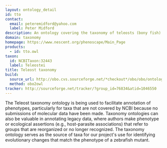 ```yaml
---
layout: ontology_detail
id: tto
contact:
  email: peteremidford@yahoo.com
  label: Peter Midford
description: An ontology covering the taxonomy of teleosts (bony fish)
domain: taxonomy
homepage: https://www.nescent.org/phenoscape/Main_Page
products:
  - id: tto.owl
taxon:
  id: NCBITaxon:32443
  label: Teleostei
title: Teleost taxonomy
build:
  source_url: http://obo.cvs.sourceforge.net/*checkout*/obo/obo/ontology/taxonomy/teleost_taxonomy.obo
  method: obo2owl
tracker: http://sourceforge.net/tracker/?group_id=76834&atid=1046550
---
```


The Teleost taxonomy ontology is being used to facilitate annotation of phenotypes, particularly for taxa that are not covered by NCBI because no submissions of molecular data have been made. Taxonomy ontologies can also be valuable in annotating legacy data, where authors make phenotype or ecological assertions (e.g., host-parasite associations) that refer to groups that are reorganized or no longer recognized. The taxonomy ontology serves as the source of taxa for our project's use for identifying evolutionary changes that match the phenotype of a zebrafish mutant.
